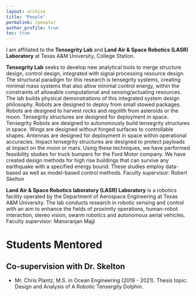 ```yaml
---
layout: archive
title: "People"
permalink: /people/
author_profile: true
toc: true
---
```


I am affiliated to the **Tensegrity Lab** and **Land Air & Space Robotics (LASR) Laboratory** at Texas A&M University, College Station. 

**Tensegrity Lab** seeks to develop new analytical tools to merge structure design, control design, integrated with signal processing resource design. The structural paradigm for this research is tensegrity systems, creating minimal mass systems that also allow minimal control energy, within the constraints of allowable computational and sensing/actuating resources. The lab builds physical demonstrations of this integrated system design philosophy. Robots are designed to deploy from small stowed packages. Robots are designed to harvest rocks and regolith from asteroids or the moon. Tensegrity structures are designed for deployment in space. Tensegrity Robots are designed to autonomously build tensegrity structures in space. Wings are designed without hinged surfaces to controllable shapes. Antennas are designed for deployment in space within operational accuracies. Impact tensegrity structures are designed to protect payloads at impact on the moon or mars. Using these techniques, we have performed feasibility studies for truck bumpers for the Ford Motor company. We have created design methods for high rise buildings that can survive any earthquake with a specified energy bound. These studies employ data-based as well as model-based control methods. Faculty supervisor: Robert Skelton

**Land Air & Space Robotics laboratory (LASR) Laboratory** is a robotics facility operated by the Department of Aerospace Engineering at Texas A&M University. The lab conducts research in robotic sensing and control with an aim to enhance the fields of proximity operations, human-robot interaction, stereo vision, swarm robotics and autonomous aerial vehicles. Faculty supervisor: Manoranjan Majji

# Students Mentored
## Co-supervision with Dr. Skelton
* Mr. Chris Plantz, M.S. in Ocean Engineering (2019 - 2021). Thesis topic: Design and Analysis of A Robotic Tensergity Dolphin.




